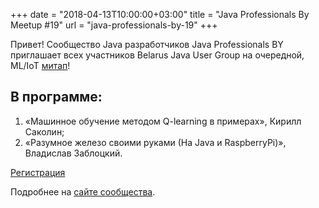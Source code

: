 +++
date = "2018-04-13T10:00:00+03:00"
title = "Java Professionals By Meetup #19"
url = "java-professionals-by-19"
+++

Привет! Сообщество Java разработчиков Java Professionals BY приглашает всех участников Belarus Java User Group на очередной, 
ML/IoT [митап](https://jprof.by/post/anons-meetup-19/)!

## В программе:

1. «Машинное обучение методом Q-learning в примерах», Кирилл Саколин;
1. «Разумное железо своими руками (На Java и RaspberryPi)», Владислав Заблоцкий.

[Регистрация](https://bit.ly/jprof_reg_19)

Подробнее на [сайте сообщества](https://jprof.by/post/anons-meetup-19/).
